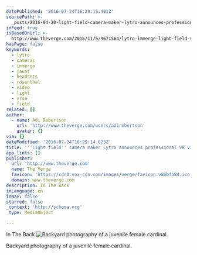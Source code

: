 ```yaml
---
datePublished: '2016-07-24T16:29:15.401Z'
sourcePath: >-
  _posts/2016-04-20-light-field-camera-maker-lytro-announces-professional-vr-v.md
inFeed: true
isBasedOnUrl: >-
  http://www.theverge.com/2015/11/5/9671564/lytro-immerge-light-field-vr-video-camera
hasPage: false
keywords:
  - lytro
  - cameras
  - immerge
  - jaunt
  - headsets
  - rosenthal
  - video
  - light
  - vrse
  - field
related: []
author:
  - name: Adi Robertson
    url: 'http://www.theverge.com/users/adirobertson'
    avatar: {}
via: {}
dateModified: '2016-07-24T16:29:14.625Z'
title: '''Light field'' camera maker Lytro announces professional VR video rig'
app_links: []
publisher:
  url: 'http://www.theverge.com'
  name: The Verge
  favicon: 'https://cdn0.vox-cdn.com/images/verge/favicon.v86bfa84.ico'
  domain: www.theverge.com
description: In The Back
inLanguage: en
inNav: false
starred: false
_context: 'http://schema.org'
_type: MediaObject

---
```

In The Back
![Backyard photography of a juvenile female cardinal.](https://s3-us-west-2.amazonaws.com/the-grid-img/p/6c2aa3ed72f29e4834b2b0d79465f2427a0e3ed1.jpg)

Backyard photography of a juvenile female cardinal.